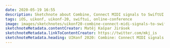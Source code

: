 ```yaml
---
date: 2020-05-19 16:55
description: Sketchnote about Combine, Connect MIDI signals to SwiftUI from UIKonf 2020 (online conference)
tags: iOS, uikonf, uikonf-20, swiftui, online-conference
image: images/sketchnotes/uikonf20-combine-connect-midi-signals-to-swiftui-small.jpg
sketchnoteMetadata.contentCreator: Matěj Kašpar Jirásek
sketchnoteMetadata.linkToContentCreator: https://twitter.com/mkj_is
sketchnoteMetadata.heading: UIKonf 2020: Combine: Connect MIDI signals to SwiftUI
---
```

